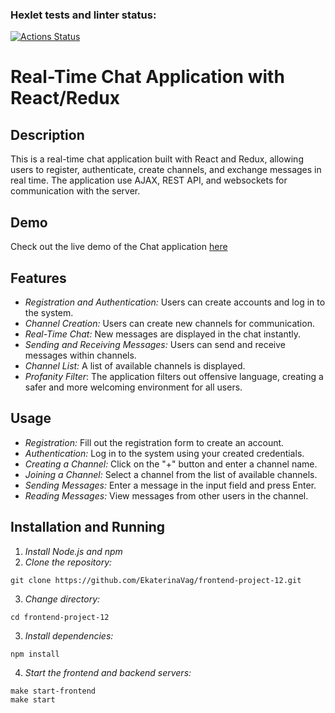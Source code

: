 ### Hexlet tests and linter status:
[![Actions Status](https://github.com/EkaterinaVag/frontend-project-12/actions/workflows/hexlet-check.yml/badge.svg)](https://github.com/EkaterinaVag/frontend-project-12/actions)

# Real-Time Chat Application with React/Redux

## Description

This is a real-time chat application built with React and Redux, allowing users to register, authenticate, create channels, and exchange messages in real time. The application use AJAX, REST API, and websockets for communication with the server.

## Demo
Check out the live demo of the Chat application [here](https://frontend-project-12-3hic.onrender.com/)

## Features

* *Registration and Authentication:* Users can create accounts and log in to the system.
* *Channel Creation:* Users can create new channels for communication.
* *Real-Time Chat:* New messages are displayed in the chat instantly.
* *Sending and Receiving Messages:* Users can send and receive messages within channels.
* *Channel List:* A list of available channels is displayed.
* *Profanity Filter*:  The application filters out offensive language, creating a safer and more welcoming environment for all users.

## Usage

* *Registration:* Fill out the registration form to create an account.
* *Authentication:* Log in to the system using your created credentials.
* *Creating a Channel:* Click on the "+" button and enter a channel name.
* *Joining a Channel:* Select a channel from the list of available channels.
* *Sending Messages:* Enter a message in the input field and press Enter.
* *Reading Messages:* View messages from other users in the channel.

## Installation and Running

1. *Install Node.js and npm*
2. *Clone the repository:* 

``` 
git clone https://github.com/EkaterinaVag/frontend-project-12.git
```

3. *Change directory:*

```
cd frontend-project-12
```

3. *Install dependencies:*

```
npm install
```

4. *Start the frontend and backend servers:*

```
make start-frontend
make start
```